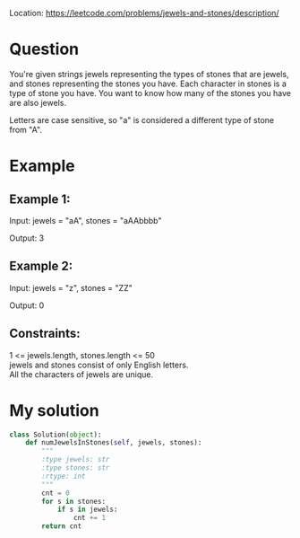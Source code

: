 Location: https://leetcode.com/problems/jewels-and-stones/description/
# Question
You're given strings jewels representing the types of stones that are jewels, and stones representing the stones you have. Each character in stones is a type of stone you have. You want to know how many of the stones you have are also jewels.

Letters are case sensitive, so "a" is considered a different type of stone from "A".

 
# Example

## Example 1:

Input: jewels = "aA", stones = "aAAbbbb"

Output: 3

## Example 2:

Input: jewels = "z", stones = "ZZ"

Output: 0

## Constraints:

1 <= jewels.length, stones.length <= 50\
jewels and stones consist of only English letters.\
All the characters of jewels are unique.
 

# My solution 
```python
class Solution(object):
    def numJewelsInStones(self, jewels, stones):
        """
        :type jewels: str
        :type stones: str
        :rtype: int
        """
        cnt = 0
        for s in stones:
            if s in jewels:
                cnt += 1
        return cnt
```
